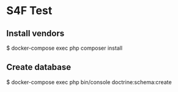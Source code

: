 # S4F Test

## Install vendors
$ docker-compose exec php composer install

## Create database
$ docker-compose exec php bin/console doctrine:schema:create





